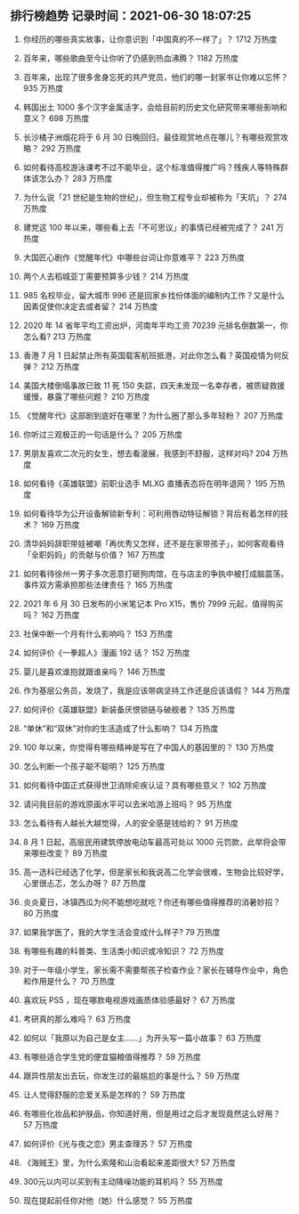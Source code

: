 
## 排行榜趋势 记录时间：2021-06-30 18:07:25
  
  1. 你经历的哪些真实故事，让你意识到「中国真的不一样了」？ 1712 万热度
    
  2. 百年来，哪些歌曲至今让你听了仍感到热血沸腾？ 1182 万热度
    
  3. 百年来，出现了很多舍身忘死的共产党员，他们的哪一封家书让你难以忘怀？ 935 万热度
    
  4. 韩国出土 1000 多个汉字金属活字，会给目前的历史文化研究带来哪些影响和意义？ 698 万热度
    
  5. 长沙橘子洲烟花将于 6 月 30 日晚回归，最佳观赏地点在哪儿？有哪些观赏攻略？ 292 万热度
    
  6. 如何看待高校游泳课考不过不能毕业，这个标准值得推广吗？残疾人等特殊群体该怎么办？ 283 万热度
    
  7. 为什么说「21 世纪是生物的世纪」，但生物工程专业却被称为「天坑」？ 274 万热度
    
  8. 建党这 100 年以来，哪些看上去「不可思议」的事情已经被完成了？ 241 万热度
    
  9. 大国匠心剧作《觉醒年代》中哪些台词让你意难平？ 223 万热度
    
  10. 两个人去稻城亚丁需要预算多少钱？ 214 万热度
    
  11. 985 名校毕业，留大城市 996 还是回家乡找份体面的编制内工作？又是什么因素促使你决定去或者留？ 214 万热度
    
  12. 2020 年 14 省年平均工资出炉，河南年平均工资 70239 元排名倒数第一，你怎么看? 213 万热度
    
  13. 香港 7 月 1 日起禁止所有英国载客航班抵港，对此你怎么看？英国疫情为何反弹？ 212 万热度
    
  14. 美国大楼倒塌事故已致 11 死 150 失踪，四天未发现一名幸存者，被质疑救援缓慢，暴露了哪些问题？ 210 万热度
    
  15. 《觉醒年代》这部剧到底好在哪里？为什么圈了那么多年轻粉？ 207 万热度
    
  16. 你听过三观极正的一句话是什么？ 205 万热度
    
  17. 男朋友喜欢二次元的女生，想去看漫展，我感到不舒服，这样对吗? 204 万热度
    
  18. 如何看待《英雄联盟》前职业选手 MLXG 直播表态将在明年退网？ 195 万热度
    
  19. 如何看待华为公开设备解锁新专利：可利用唇动特征解锁？背后有着怎样的技术？ 169 万热度
    
  20. 清华妈妈辞职带娃被嘲「再优秀又怎样，还不是在家带孩子」，如何客观看待「全职妈妈」的贡献与价值？ 167 万热度
    
  21. 如何看待徐州一男子多次恶意打砸狗肉馆，在与店主的争执中被打成脑震荡，事件双方需承担那些法律责任？ 165 万热度
    
  22. 2021 年 6 月 30 日发布的小米笔记本 Pro X15，售价 7999 元起，值得购买吗？ 162 万热度
    
  23. 社保中断一个月有什么影响吗？ 153 万热度
    
  24. 如何评价《一拳超人》漫画 192 话？ 152 万热度
    
  25. 婴儿是喜欢谁抱就跟谁亲吗？ 146 万热度
    
  26. 作为基层公务员，发烧了，我是应该带病坚持工作还是应该请假？ 144 万热度
    
  27. 如何评价《英雄联盟》新装备厌恨锁链与破舰者？ 135 万热度
    
  28. “单休”和“双休”对你的生活造成了什么影响？ 134 万热度
    
  29. 100 年以来，你觉得有哪些精神是写在了中国人的基因里的？ 130 万热度
    
  30. 怎么判断一个孩子聪不聪明？ 125 万热度
    
  31. 如何看待中国正式获得世卫消除疟疾认证？具有哪些意义？ 102 万热度
    
  32. 请问我目前的游戏原画水平可以去米哈游上班吗？ 95 万热度
    
  33. 怎么看待有人越长大越觉得，人的安全感是钱给的？ 91 万热度
    
  34. 8 月 1 日起，高层民用建筑停放电动车最高可处以 1000 元罚款，此举将会带来哪些改变？ 89 万热度
    
  35. 高一选科已经选了化学，但是家长和我说高二化学会很难，生物会比较好学，心里很忐忑，怎么办呀？ 87 万热度
    
  36. 炎炎夏日，冰镇西瓜为何不能想吃就吃？你还有哪些值得推荐的消暑妙招？ 80 万热度
    
  37. 如果我学医了，我的大学生活会变成什么样子? 79 万热度
    
  38. 有哪些有趣的科普类、生活类小知识或冷知识？ 72 万热度
    
  39. 对于一年级小学生，家长需不需要帮孩子检查作业？家长在辅导作业中，角色和作用是什么？ 70 万热度
    
  40. 喜欢玩 PS5 ，现在哪款电视游戏画质体验感最好？ 67 万热度
    
  41. 考研真的那么难吗？ 63 万热度
    
  42. 如何以「我原以为自己是女主……」为开头写一篇小故事？ 63 万热度
    
  43. 有哪些适合学生党的便宜猫粮值得推荐？ 59 万热度
    
  44. 跟异性朋友出去玩，你发生过的最尴尬的事是什么？ 59 万热度
    
  45. 让人觉得舒服的恋爱关系是怎样的？ 59 万热度
    
  46. 有哪些化妆品和护肤品，你知道好用，但是用过之后才发现竟然这么好用？ 57 万热度
    
  47. 如何评价《光与夜之恋》男主查理苏？ 57 万热度
    
  48. 《海贼王》里，为什么索隆和山治看起来差距很大? 57 万热度
    
  49. 300元以内可以买到有主动降噪功能的耳机吗？ 55 万热度
    
  50. 现在提起前任你对他（她）什么感觉？ 55 万热度
    